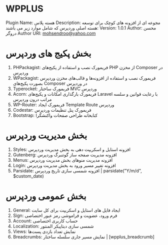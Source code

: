 # WPPLUS
Plugin Name: هسته پلاس
Description: مجوعه ای از افزونه های کوچک برای توسعه هسته اصلی وردپرس که شامل موارد زیر می باشند:
Version: 1.0.1
Author: محسن دروگر
Author URI:  mohsendroo@yahoo.com


# بخش پکیج های وردپرس
1. PHPackagist: فریمورک نصب و استفاده از پکیج‌های PHP از مخزن Composer در وردپرس
2. WPackagist: فریمورک نصب و استفاده از افزونه‌‌ها و قالب‌های مخزن وردپرس بصورت پکیج‌های Composer در وردپرس
3. Typerocket: فریمورک ساختار MVC وردپرس
4. Acorn: فریمورک بارگذاری امکانات و پکیج‌های Laravel با رعایت قوانین و سلسه مراتب درون وردپرس
5. WP-Router: فریمورک ایجاد Template Route وردپرس
6. Codestar: فریمورک پنل تنظیمات وردپرس
7. Bootstrap: کتابخانه طراحی صفحات واکنشگرا


# بخش مدیریت وردپرس
1. Styles: افزونه استایل و اسکریپت دهی به بخش مدیریت وردپرس 
2. Gutenberg: افزونه مدیریت صفحه ساز گوتنبرگ وردپرس 
3. Menus: افزونه مدیریت منوهای بخش مدیریت وردپرس 
4. Login: افزونه تغییر مسیر ورود به بخش مدیریت وردپرس 
5. Parsidate: افزونه شمسی سازی تاریخ وردپرس | parsidate("Y/m/d", $custom_date) 


# بخش عمومی وردپرس
1. General: ایجاد فایل های استایل و اسکریپت برای کل سایت 
2. Sign: فرم ورود، عضویت و فراموشی رمز عبور اختصاصی 
3. Account: حساب کاربری اختصاصی 
4. Localization: شمسی سازی دیتاپیکر المنتور
5. Views: نمایش تعداد بازدی پست‌ها
6. Breadcrumbs: نمایش مسیر جاری سلسله ساختار | [wpplus_breadcrumb]